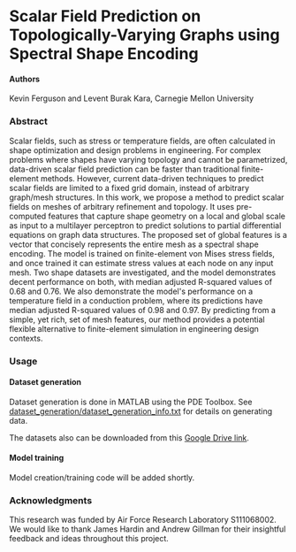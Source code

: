 # Scalar Field Prediction on Topologically-Varying Graphs using Spectral Shape Encoding

#### Authors
Kevin Ferguson and Levent Burak Kara, Carnegie Mellon University

### Abstract
Scalar fields, such as stress or temperature fields, are often calculated in shape optimization and design problems in engineering. For complex problems where shapes have varying topology and cannot be parametrized, data-driven scalar field prediction can be faster than traditional finite-element methods. However, current data-driven techniques to predict scalar fields are limited to a fixed grid domain, instead of arbitrary graph/mesh structures. In this work, we propose a method to predict scalar fields on meshes of arbitrary refinement and topology. It uses pre-computed features that capture shape geometry on a local and global scale as input to a multilayer perceptron to predict solutions to partial differential equations on graph data structures. The proposed set of global features is a vector that concisely represents the entire mesh as a spectral shape encoding. The model is trained on finite-element von Mises stress fields, and once trained it can estimate stress values at each node on any input mesh. Two shape datasets are investigated, and the model demonstrates decent performance on both, with median adjusted R-squared values of 0.68 and 0.76. We also demonstrate the model's performance on a temperature field in a conduction problem, where its predictions have median adjusted R-squared values of 0.98 and 0.97. By predicting from a simple, yet rich, set of mesh features, our method provides a potential flexible alternative to finite-element simulation in engineering design contexts.


### Usage

#### Dataset generation
Dataset generation is done in MATLAB using the PDE Toolbox. See [dataset_generation/dataset_generation_info.txt](dataset_generation/dataset_generation_info.txt) for details on generating data. 


The datasets also can be downloaded from this [Google Drive link](https://drive.google.com/file/d/1q3YjUbg9SZ3rF09kn7SZqJqHjODUEHuq/view?usp=sharing).

#### Model training
Model creation/training code will be added shortly.

### Acknowledgments
This research was funded by Air Force Research Laboratory S111068002. We would like to thank James Hardin and Andrew Gillman for their insightful feedback and ideas throughout this project.

